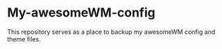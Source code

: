 # My-awesomeWM-config
This repository serves as a place to backup my awesomeWM config and theme files. 


